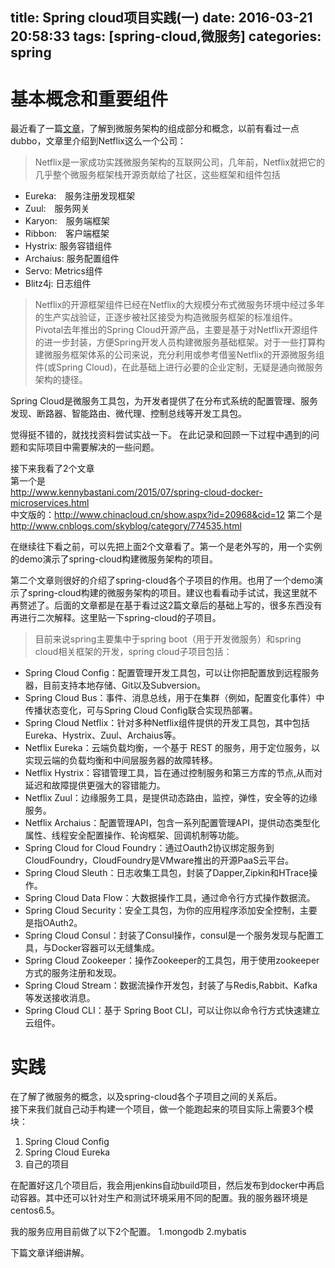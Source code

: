 title: Spring cloud项目实践(一)
date: 2016-03-21 20:58:33
tags: [spring-cloud,微服务]
categories: spring
---
# 基本概念和重要组件

最近看了一篇[文章](https://mp.weixin.qq.com/s?__biz=MjM5MDE0Mjc4MA==&mid=400645575&idx=1&sn=da55d75db55117046c520de88dde1123&scene=1&srcid=0315vVImLcHZpO2tTRVKg1w8&key=710a5d99946419d9ff6bc76720229c7216fbcf348001d543434dfad7944207441ed01f44e57b0d87a834f8e8b6f673b7&ascene=0)，了解到微服务架构的组成部分和概念，以前有看过一点dubbo，文章里介绍到Netflix这么一个公司：


>Netflix是一家成功实践微服务架构的互联网公司，几年前，Netflix就把它的几乎整个微服务框架栈开源贡献给了社区，这些框架和组件包括

* Eureka:　服务注册发现框架
* Zuul:　服务网关
* Karyon:　服务端框架
* Ribbon:　客户端框架
* Hystrix:	服务容错组件
* Archaius: 服务配置组件
* Servo: Metrics组件
* Blitz4j: 日志组件

>Netflix的开源框架组件已经在Netflix的大规模分布式微服务环境中经过多年的生产实战验证，正逐步被社区接受为构造微服务框架的标准组件。Pivotal去年推出的Spring Cloud开源产品，主要是基于对Netflix开源组件的进一步封装，方便Spring开发人员构建微服务基础框架。对于一些打算构建微服务框架体系的公司来说，充分利用或参考借鉴Netflix的开源微服务组件(或Spring Cloud)，在此基础上进行必要的企业定制，无疑是通向微服务架构的捷径。

Spring Cloud是微服务工具包，为开发者提供了在分布式系统的配置管理、服务发现、断路器、智能路由、微代理、控制总线等开发工具包。

觉得挺不错的，就找找资料尝试实战一下。
在此记录和回顾一下过程中遇到的问题和实际项目中需要解决的一些问题。
<!--more-->
接下来我看了2个文章	
第一个是	
http://www.kennybastani.com/2015/07/spring-cloud-docker-microservices.html	
中文版的：http://www.chinacloud.cn/show.aspx?id=20968&cid=12	
第二个是	
http://www.cnblogs.com/skyblog/category/774535.html	

在继续往下看之前，可以先把上面2个文章看了。第一个是老外写的，用一个实例的demo演示了spring-cloud构建微服务架构的项目。

第二个文章则很好的介绍了spring-cloud各个子项目的作用。也用了一个demo演示了spring-cloud构建的微服务架构的项目。建议也看看动手试试，我这里就不再赘述了。后面的文章都是在基于看过这2篇文章后的基础上写的，很多东西没有再进行二次解释。这里贴一下spring-cloud的子项目。		
>目前来说spring主要集中于spring boot（用于开发微服务）和spring cloud相关框架的开发，spring cloud子项目包括：

* Spring Cloud Config：配置管理开发工具包，可以让你把配置放到远程服务器，目前支持本地存储、Git以及Subversion。
* Spring Cloud Bus：事件、消息总线，用于在集群（例如，配置变化事件）中传播状态变化，可与Spring Cloud Config联合实现热部署。
* Spring Cloud Netflix：针对多种Netflix组件提供的开发工具包，其中包括Eureka、Hystrix、Zuul、Archaius等。
* Netflix Eureka：云端负载均衡，一个基于 REST 的服务，用于定位服务，以实现云端的负载均衡和中间层服务器的故障转移。
* Netflix Hystrix：容错管理工具，旨在通过控制服务和第三方库的节点,从而对延迟和故障提供更强大的容错能力。
* Netflix Zuul：边缘服务工具，是提供动态路由，监控，弹性，安全等的边缘服务。
* Netflix Archaius：配置管理API，包含一系列配置管理API，提供动态类型化属性、线程安全配置操作、轮询框架、回调机制等功能。
* Spring Cloud for Cloud Foundry：通过Oauth2协议绑定服务到CloudFoundry，CloudFoundry是VMware推出的开源PaaS云平台。
* Spring Cloud Sleuth：日志收集工具包，封装了Dapper,Zipkin和HTrace操作。
* Spring Cloud Data Flow：大数据操作工具，通过命令行方式操作数据流。
* Spring Cloud Security：安全工具包，为你的应用程序添加安全控制，主要是指OAuth2。
* Spring Cloud Consul：封装了Consul操作，consul是一个服务发现与配置工具，与Docker容器可以无缝集成。
* Spring Cloud Zookeeper：操作Zookeeper的工具包，用于使用zookeeper方式的服务注册和发现。
* Spring Cloud Stream：数据流操作开发包，封装了与Redis,Rabbit、Kafka等发送接收消息。
* Spring Cloud CLI：基于 Spring Boot CLI，可以让你以命令行方式快速建立云组件。

# 实践

在了解了微服务的概念，以及spring-cloud各个子项目之间的关系后。		
接下来我们就自己动手构建一个项目，做一个能跑起来的项目实际上需要3个模块：		

1. Spring Cloud Config
2. Spring Cloud Eureka
3. 自己的项目

在配置好这几个项目后，我会用jenkins自动build项目，然后发布到docker中再启动容器。其中还可以针对生产和测试环境采用不同的配置。我的服务器环境是centos6.5。

我的服务应用目前做了以下2个配置。
1.mongodb
2.mybatis

下篇文章详细讲解。



